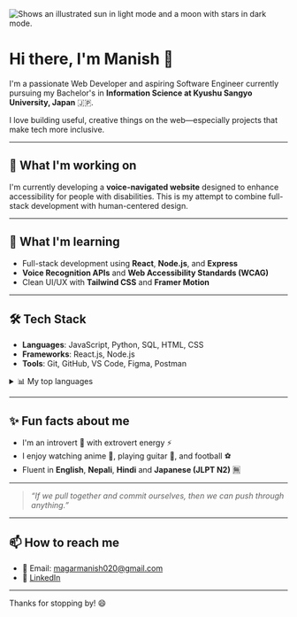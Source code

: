 <picture>
  <source media="(prefers-color-scheme: dark)" srcset="https://user-images.githubusercontent.com/25423296/163456776-7f95b81a-f1ed-45f7-b7ab-8fa810d529fa.png">
  <source media="(prefers-color-scheme: light)" srcset="https://user-images.githubusercontent.com/25423296/163456779-a8556205-d0a5-45e2-ac17-42d089e3c3f8.png">
  <img alt="Shows an illustrated sun in light mode and a moon with stars in dark mode." src="https://user-images.githubusercontent.com/25423296/163456779-a8556205-d0a5-45e2-ac17-42d089e3c3f8.png">
</picture>

# Hi there, I'm Manish 👋

I'm a passionate Web Developer and aspiring Software Engineer currently pursuing my Bachelor's in **Information Science at Kyushu Sangyo University, Japan** 🇯🇵. 

I love building useful, creative things on the web—especially projects that make tech more inclusive.

---

## 🔭 What I'm working on
I'm currently developing a **voice-navigated website** designed to enhance accessibility for people with disabilities. This is my attempt to combine full-stack development with human-centered design.

---

## 🌱 What I'm learning
- Full-stack development using **React**, **Node.js**, and **Express**
- **Voice Recognition APIs** and **Web Accessibility Standards (WCAG)**
- Clean UI/UX with **Tailwind CSS** and **Framer Motion**

---

## 🛠️ Tech Stack

- **Languages**: JavaScript, Python, SQL, HTML, CSS
- **Frameworks**: React.js, Node.js
- **Tools**: Git, GitHub, VS Code, Figma, Postman

<details>
<summary>📊 My top languages</summary>

| Rank | Language    |
|------|-------------|
| 1    | Java         |
| 2    | JavaScript   |
| 3    | Python       |

</details>

---

## ✨ Fun facts about me

- I'm an introvert 🤫 with extrovert energy ⚡
- I enjoy watching anime 🎌, playing guitar 🎸, and football ⚽
- Fluent in **English**, **Nepali**, **Hindi** and **Japanese (JLPT N2)** 🈚

---

> _“If we pull together and commit ourselves, then we can push through anything.”_

---

## 📫 How to reach me

- 💌 Email: [magarmanish020@gmail.com](mailto:magarmanish020@gmail.com)
- 🔗 [LinkedIn](https://www.linkedin.com/in/manish-kr-dangal-magar/)

---

Thanks for stopping by! 😄
